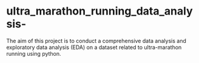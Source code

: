 # ultra_marathon_running_data_analysis-
The aim of this project is to conduct a comprehensive data analysis and exploratory data analysis (EDA) on a dataset related to ultra-marathon running using python.
